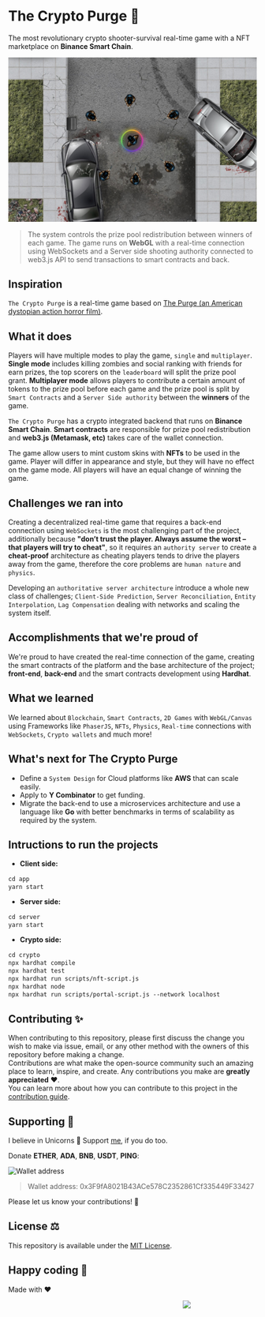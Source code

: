 # The Crypto Purge 💸
The most revolutionary crypto shooter-survival real-time game with a NFT marketplace on **Binance Smart Chain**.

<p align="center">
  <a href="https://bio.link/thecryptopurge" target="blank"><img src="img/thecryptopurge.jpeg" width="680" alt="The Crypto Purge" /></a>
</p>

> The system controls the prize pool redistribution between winners of each game. The game runs on **WebGL** with a real-time connection using WebSockets and a Server side shooting authority connected to web3.js API to send transactions to smart contracts and back.

## Inspiration
`The Crypto Purge` is a real-time game based on [The Purge (an American dystopian action horror film)](https://en.wikipedia.org/wiki/The_Purge).

## What it does
Players will have multiple modes to play the game, `single` and `multiplayer`. **Single mode** includes killing zombies and social ranking with friends for earn prizes, the top scorers on the `leaderboard` will split the prize pool grant. 
**Multiplayer mode** allows players to contribute a certain amount of tokens to the prize pool before each game and the prize pool is split by `Smart Contracts` and a `Server Side authority` between the **winners** of the game.

`The Crypto Purge` has a crypto integrated backend that runs on **Binance Smart Chain**. **Smart contracts** are responsible for prize pool redistribution and **web3.js (Metamask, etc)** takes care of the wallet connection.

The game allow users to mint custom skins with **NFTs** to be used in the game. Player will differ in appearance and style, but they will have no effect on the game mode.
All players will have an equal change of winning the game.

## Challenges we ran into
Creating a decentralized real-time game that requires a back-end connection using `WebSockets` is the most challenging part of the project, additionally because **"don’t trust the player. Always assume the worst – that players will try to cheat"**, so it requires an `authority server` to create a **cheat-proof** architecture as cheating players tends to drive the players away from the game, therefore the core problems are `human nature` and `physics`.

Developing an `authoritative server architecture` introduce a whole new class of challenges; `Client-Side Prediction`, `Server Reconciliation`, `Entity Interpolation`, `Lag Compensation` dealing with networks and scaling the system itself.

## Accomplishments that we're proud of
We're proud to have created the real-time connection of the game, creating the smart contracts of the platform and the base architecture of the project; **front-end**, **back-end** and the smart contracts development using **Hardhat**.

## What we learned
We learned about `Blockchain`, `Smart Contracts`, `2D Games` with `WebGL/Canvas` using Frameworks like `PhaserJS`, `NFTs`, `Physics`, `Real-time` connections with `WebSockets`, `Crypto wallets` and much more!

## What's next for The Crypto Purge

- Define a `System Design` for Cloud platforms like **AWS** that can scale easily.
- Apply to **Y Combinator** to get funding.
- Migrate the back-end to use a microservices architecture and use a language like **Go** with better benchmarks in terms of scalability as required by the system.

## Intructions to run the projects
- **Client side:**
```
cd app
yarn start
```
- **Server side:**
```
cd server
yarn start
```
- **Crypto side:**
```
cd crypto
npx hardhat compile
npx hardhat test
npx hardhat run scripts/nft-script.js
npx hardhat node
npx hardhat run scripts/portal-script.js --network localhost
```

## Contributing ✨
When contributing to this repository, please first discuss the change you wish to make via issue, email, or any other method with the owners of this repository before making a change.  
Contributions are what make the open-source community such an amazing place to learn, inspire, and create. Any contributions you make are **greatly appreciated** ❤️.  
You can learn more about how you can contribute to this project in the [contribution guide](CONTRIBUTING.md).

## Supporting 🍻
I believe in Unicorns 🦄
Support [me](https://www.paypal.me/jdnichollsc/2), if you do too.

Donate **ETHER**, **ADA**, **BNB**, **USDT**, **PING**:

![Wallet address](https://user-images.githubusercontent.com/2154886/123501719-84bf1900-d60c-11eb-882c-98a499cea323.png)

> Wallet address: 0x3F9fA8021B43ACe578C2352861Cf335449F33427

Please let us know your contributions! 🙏

## License ⚖️
This repository is available under the [MIT License](https://github.com/proyecto26/ion-phaser-ce/blob/develop/LICENSE).

## Happy coding 💯
Made with ❤️

<img width="150px" src="https://avatars0.githubusercontent.com/u/28855608?s=200&v=4" align="right">

